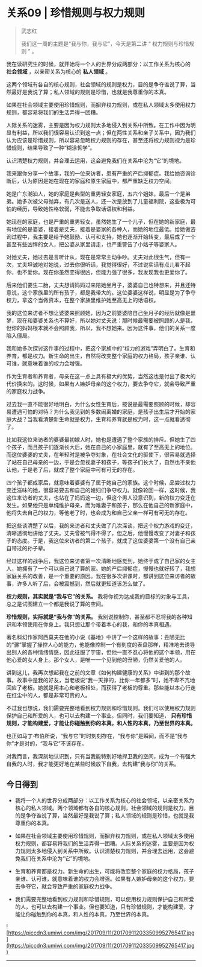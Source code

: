# 关系09 | 珍惜规则与权力规则

> 武志红
> 
> 我们这一周的主题是“我与你，我与它”，今天是第二讲 “ 权力规则与珍惜规则 ” 。

我在读研究生的时候，就开始将一个人的世界分成两部分：以工作关系为核心的 **社会领域** ，以亲密关系为核心的 **私人领域** 。

这两个领域有各自的核心规则，社会领域的规则是权力，目的是争夺谁说了算，当然最好是我说了算；私人领域的规则是珍惜，也就是我尊重你的本真。

如果在社会领域主要使用珍惜规则，而摒弃权力规则，或在私人领域太多使用权力规则，都容易将我们的生活弄得一团糟。

人际关系的迷雾，主要是因为权力规则太多地侵入到关系中所致。在工作中因为明显有利益，所以我们很容易认识到这一点；但在两性关系和亲子关系中，因为我们认为应该是珍惜规则，所以容易忽略权力规则的存在，甚至还将权力规则视为是珍惜规则，结果导致了一种“糊涂哲学”。

认识清楚权力规则，并合理去运用，这会避免我们在关系中沦为“它”的境地。

我来跟你分享一个故事，我的一位来访者，患有严重的产后抑郁症。我给她咨询诊断后，认为原因是她在现在的家庭和原生家庭中，都严重缺乏权力空间。

她是广东潮汕人，她的家庭是典型的重男轻女家庭，五六个姐妹，最后一个是弟弟。她多次被父母抛弃，有几次是送人，还一次是放到了儿童福利院，这些极为可怕的经历，导致她性格软弱，不能去争取话语权和利益。

她现在的家庭，也是严重的重男轻女，虽然她生了一个儿子，但在她的新家庭，最有地位的是婆婆，接着是丈夫，接着是婆家的各种人，而她的地位最低。给她做咨询过程中，我主要是给予她鼓励、认可和支持，她也逐渐开始转变，最后成了一个甚至有些凶悍的女人，把公婆从家里请走，也严重警告了小姑子等婆家人。

对她丈夫，她过去是言听计从，现在是常常主动争吵。丈夫对此很生气，但有一次，丈夫坦诚地对她说，过去你很听话，我觉得很好，不过说实话有点儿看不起你，也不爱你。现在你虽然变得很凶，但能力强了很多，我发现我也更爱你了。

后来他们要生二胎，丈夫想请妈妈过来陪她坐月子，婆婆自己也特想来，并且还特意说，这个家族里的所有孩子，都是我带大的。这位婆婆这样说，明显是为了争夺权力，拿这个当做资本，在整个家族里维护她至高无上的话语权。

我的这位来访者不想让婆婆来照顾她，因为之前婆婆陪自己坐月子的经历就像是噩梦，现在和婆婆关系也不算好，所以她对丈夫说：那时候最需要被照顾的人是我，但你的妈妈根本就不会照顾我，所以，我不想她来。因为这件事，他们的关系一度陷入僵局。

我和她多次探讨这件事的过程中，把这个家族中的“权力的游戏”弄明白了。生育和养育，都是权力。新生命的出生，自然将改变整个家庭的权力格局，孩子亲谁、认可谁，就意味着谁的权力会增强。

作为生育者和养育者，母亲在这一点上具有极大的优势，当然这也是付出了极大的代价换来的。这时候，如果有人嫉妒母亲的这个权力，要去争夺它，就会导致严重的家庭权力战争。

过去我一直不能很好地明白，为什么女性生育后，按说是最需要照顾的时候，却容易遭遇可怕的对待？为什么我见到的多数闹离婚的家庭，是孩子出生后才开始的家庭大战？当我看清楚新生命就是权力，生育和养育就是权力时，这一点就看透彻了。

比如我这位来访者的婆婆最初嫁人时，她也是遭遇了整个家族的排斥。但她生了四个孩子，而且孩子们逐渐长大后，她在自己的小家庭里，就有了至高无上的地位。而这位婆婆的丈夫，在年轻时是被争夺对象，在社会文化的驱使下，很容易就选择了站在自己母亲的一边，于是会忽视妻子和孩子，等孩子们长大了，自然也不亲他认他，于是老了后，就成了整个家庭中可有可无的存在。

四个孩子都成家后，就意味着婆婆有了属于她自己的家族。这个时候，品尝过权力变迁滋味的她，很容易要去和自己的媳妇们争夺权力。就像轮回一样，这时候，我这位来访者的丈夫，也站在了妈妈这一边，但这个男人没意识到，新的权力变迁在发生。如果他只是单纯维护母亲，而为难妻子和孩子，那么在他自己的新家庭中，他将失去自己的权力，等他老了时，也会成为和自己父亲一样可有可无的存在。

把这些谈清楚了以后，我的来访者和丈夫做了几次深谈，把这个权力游戏的变迁，清晰透彻地讲给了丈夫。丈夫曾被气得不得了，但之后，他慢慢改变了对妻子和孩子的态度。于是，我这位来访者的第二个孩子，就成了这位婆婆第一个没有自己亲自带过的孙子辈。

经过这样的战争后，我这位来访者第一次清晰地感觉到，她终于成了自己家的女主人，她拥有了一个可以自己说了算的家。她的产后抑郁症，慢慢也就好转了，我想家庭关系的改善，是一个重要的原因。我在很多次讲课时，都讲到这位来访者的故事，许多人听了后，会被震撼到，然后就更知道该怎么做了。

 **权力规则，其实就是“我与它”的关系。** 我将你视为达成我的目标的对象与工具，总之是试图建立一个都是我说了算的空间。

 **珍惜规则，实际就是“我与你”的关系。** 我别说控制你，甚至都不忍将我的各种知识和本领使用在你身上。我只想让那个带着本心的我，和你的本真相遇。

著名科幻作家阿西莫夫在他的小说《基地》中讲了一个这样的故事：丑陋无比的“骡”掌握了操控人心的能力，他能像控制一个有刻度的表盘那样，精准地去诱导出别人的各种情绪情感，因此征服了宇宙，但他一直不忍心将他的这个本领，用在他心爱的女人身上。那个女人，是唯一一个见到他的丑陋，仍然关爱他的人。

讲到这儿，我再次想起我在之前的文章《如何构建健康的关系》中讲到的那个故事。故事中是我的好友，当老板说“我一天挣的，比你一年都多”时，她不卑不亢地回应了老板。她就是用本心和老板相处，而获得了老板的尊重。那些能以本心行走在红尘中的人，都是非常可贵的人。

不过我也想说，我们需要完整地看到权力规则和珍惜规则。我们可以使用权力规则保护自己和所爱的人，也可以去构建一个事业。但同时，我们要知道， **只有珍惜规则，才能构建爱，才能让你碰触到你的本真，和人性的本真，乃至世界的本真。**

也正如马丁·布伯所说，“我与它”时时刻刻存在，“我与你”是瞬间，而不是“我与你”才是对的，“我与它”不该存在。

对我而言，我深刻地认识到，只有当我能特别好地捍卫我的空间，成为一个有强大自我的人时，我才能更好地在某些时候放下自我，去构建“我与你”的关系。

## 今日得到

* 我将一个人的世界分成两部分：以工作关系为核心的社会领域，以亲密关系为核心的私人领域。两个领域都有各自的核心规则，社会领域的规则是权力，目的是争夺谁说了算，当然最好是我说了算；私人领域的规则是珍惜，也就是我尊重你的本真。

* 如果在社会领域主要使用珍惜规则，而摒弃权力规则，或在私人领域太多使用权力规则，都容易将我们的生活弄得一团糟。人际关系的迷雾，主要是因为权力规则太多地侵入到关系中所致。认识清楚权力规则，并合理去运用，这会避免我们在关系中沦为“它”的境地。

* 生育和养育都是权力。新生命的出生，可能将改变整个家庭的权力格局，孩子亲谁、认可谁，就意味着谁的权力会增强。如果有人嫉妒母亲的这个权力，要去争夺它，就会导致严重的家庭权力战争。

* 我们需要完整地看到权力规则和珍惜规则，可以使用权力规则保护自己和所爱的人，也可以去构建一个事业。但也要知道，只有珍惜规则，才能构建爱，才能让你碰触到你的本真，和人性的本真，乃至世界的本真。

![https://piccdn3.umiwi.com/img/201709/11/201709112033509952765417.jpg](https://piccdn3.umiwi.com/img/201709/11/201709112033509952765417.jpg)

---

